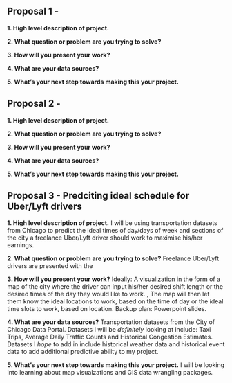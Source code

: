 ## Proposal 1 - 

**1. High level description of project.**


**2. What question or problem are you trying to solve?**


**3. How will you present your work?**


**4. What are your data sources?**


**5. What’s your next step towards making this your project.**



## Proposal 2 - 

**1. High level description of project.**


**2. What question or problem are you trying to solve?**


**3. How will you present your work?**


**4. What are your data sources?**


**5. What’s your next step towards making this your project.**


## Proposal 3 - Predciting ideal schedule for Uber/Lyft drivers 

**1. High level description of project.**
I will be using transportation datasets from Chicago to predict the ideal times of day/days of week and sections of the city a freelance Uber/Lyft driver should work to maximise his/her earnings. 

**2. What question or problem are you trying to solve?**
Freelance Uber/Lyft drivers are presented with the 

**3. How will you present your work?**
Ideally: A visualization in the form of a map of the city where the driver can input his/her desired shift length or the desired times of the day they would like to work. , The map will then let them know the ideal locations to work, based on the time of day or the ideal time slots to work, based on location. 
Backup plan: Powerpoint slides. 

**4. What are your data sources?**
Transportation datasets from the City of Chicago Data Portal. Datasets I will be *definitely* looking at include: Taxi Trips, Average Daily Traffic Counts and  Historical Congestion Estimates. Datasets I *hope* to add in include historical weather data and historical event data to add additional predictive ability to my project. 

**5. What’s your next step towards making this your project.**
I will be looking into learning about map visualzations and GIS data wrangling packages. 
